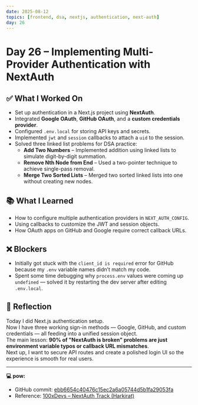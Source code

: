 ```yaml
---
date: 2025-08-12
topics: [frontend, dsa, nextjs, authentication, next-auth]
day: 26
---
```


# Day 26 – Implementing Multi-Provider Authentication with NextAuth

## ✅ What I Worked On

- Set up authentication in a Next.js project using **NextAuth**.
- Integrated **Google OAuth**, **GitHub OAuth**, and a **custom credentials provider**.
- Configured `.env.local` for storing API keys and secrets.
- Implemented `jwt` and `session` callbacks to attach a `uid` to the session.
- Solved three linked list problems for DSA practice:
  - **Add Two Numbers** – Implemented addition using linked lists to simulate digit-by-digit summation.
  - **Remove Nth Node from End** – Used a two-pointer technique to achieve single-pass removal.
  - **Merge Two Sorted Lists** – Merged two sorted linked lists into one without creating new nodes.

## 📚 What I Learned

- How to configure multiple authentication providers in `NEXT_AUTH_CONFIG`.
- Using callbacks to customize the JWT and session objects.
- How OAuth apps on GitHub and Google require correct callback URLs.

## ❌ Blockers

- Initially got stuck with the `client_id is required` error for GitHub because my `.env` variable names didn’t match my code.
- Spent some time debugging why `process.env` values were coming up `undefined` — solved it by restarting the dev server after editing `.env.local`.

## 🧠 Reflection

Today I did Next.js authentication setup.  
Now I have three working sign-in methods — Google, GitHub, and custom credentials — all feeding into a unified session object.  
The main lesson: **90% of "NextAuth is broken" problems are just environment variable typos or callback URL mismatches**.  
Next up, I want to secure API routes and create a polished login UI so the experience is smooth for real users.

---

**💻 pow:**  
- GitHub commit: [ebb6654c40476c15ec2a6a05744d5b1fa29053fa](https://github.com/Sangam5756/nextjs-revision/commit/ebb6654c40476c15ec2a6a05744d5b1fa29053fa)  
- Reference: [100xDevs – NextAuth Track (Harkirat)](https://projects.100xdevs.com/tracks/Next-Auth/La3EksBcKVqExEMwNAxa)

